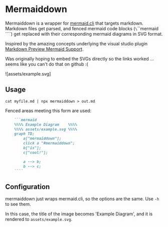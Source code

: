 # Mermaiddown
Mermaiddown is a wrapper for [mermaid.cli] that targets markdown. Markdown files get parsed, and fenced mermaid code blocks
(`\`\`\`mermaid \`\`\``) get replaced with their corresponding mermaid diagrams in SVG format.

Inspired by the amazing concepts underlying the visual studio plugin [Markdown Preview Mermaid Support].

Was originally hoping to embed the SVGs directly so the links worked ... seems like you can't do that on github :(

[Example Diagram]: assets/example.svg
![assets/example.svg]

## Usage
`cat myfile.md | npx mermaiddown > out.md`

Fenced areas meeting this form are used:
```markdown
    ```mermaid
    %%%% Example Diagram    %%%%
    %%%% assets/example.svg %%%%
    graph TD;
        a["mermaiddown"];
        click a "#mermaiddown";
        b["is"];
        c["cool!"];

        a --> b;
        b --> c;
    ````
```

## Configuration
mermaiddown just wraps mermaid.cli, so the options are the same. Use `-h` to see them.

In this case, the title of the image becomes 'Example Diagram',
and it is rendered to `assets/example.svg`.

[mermaid.cli]: https://npm.com/package/mermaid.cli
[Markdown Preview Mermaid Support]: https://marketplace.visualstudio.com/items?itemName=bierner.markdown-mermaid